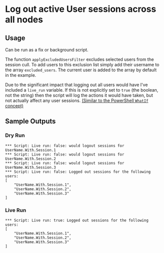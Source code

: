 # Log out active User sessions across all nodes
## Usage
Can be run as a fix or background script.

The function `applyExcludedUsersFilter` excludes selected users from the session cull. To add users to this exclusion list simply add their username to the array `excluded_users`. The current user is added to the array by default in the example.

Due to the significant impact that logging out all users would have I've included a `live_run` variable. If this is not explicitly set to `true` (the boolean, not the string) then the script will log the actions it would have taken, but not actually affect any user sessions. [(Similar to the PowerShell `WhatIf` concept)][WhatIfArticle]

## Sample Outputs
### Dry Run
```
*** Script: Live run: false: would logout sessions for UserName.With.Session.1
*** Script: Live run: false: would logout sessions for UserName.With.Session.2
*** Script: Live run: false: would logout sessions for UserName.With.Session.3
*** Script: Live run: false: Logged out sessions for the following users:
[
    "UserName.With.Session.1",
    "UserName.With.Session.2",
    "UserName.With.Session.3"
]
```
### Live Run
```
*** Script: Live run: true: Logged out sessions for the following users:
[
    "UserName.With.Session.1",
    "UserName.With.Session.2",
    "UserName.With.Session.3"
]
```
[WhatIfArticle]: https://techcommunity.microsoft.com/t5/itops-talk-blog/powershell-basics-don-t-fear-hitting-enter-with-whatif/ba-p/353579 "PowerShell WhatIf"